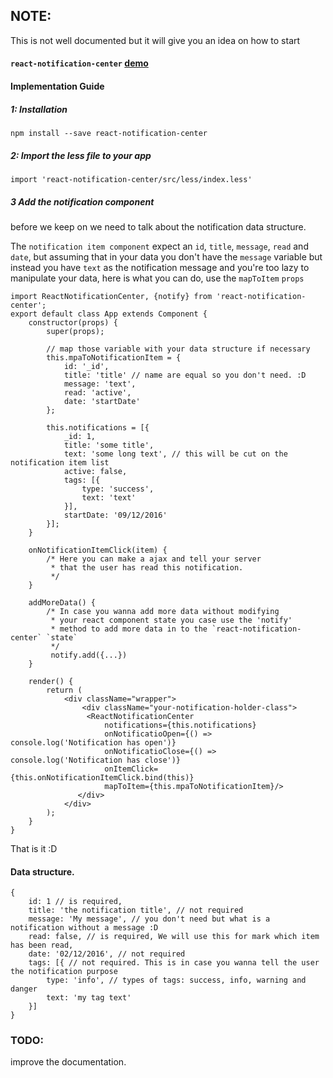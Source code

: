 ## NOTE:
This is not well documented but it will give you an idea on how to start
#### `react-notification-center` [demo](http://diegoddox.github.io/react-notification-center/)

#### Implementation Guide

##### 1: Installation
`npm install --save react-notification-center`

##### 2: Import the less file to your app
`import 'react-notification-center/src/less/index.less'`

##### 3 Add the notification component

before we keep on we need to talk about the notification data structure.

The `notification item component` expect an `id`, `title`, `message`, `read` and `date`, but assuming that in your data you don't have the `message` variable but instead you have `text` as the notification message and you're too lazy to manipulate your data, here is what you can do, use the `mapToItem` `props`

```
import ReactNotificationCenter, {notify} from 'react-notification-center';
export default class App extends Component {
    constructor(props) {
        super(props);
		
		// map those variable with your data structure if necessary
        this.mpaToNotificationItem = {
            id: '_id',
            title: 'title' // name are equal so you don't need. :D
            message: 'text',
            read: 'active',
            date: 'startDate'
        };

        this.notifications = [{
            _id: 1,
            title: 'some title',
            text: 'some long text', // this will be cut on the notification item list
            active: false,
            tags: [{
                type: 'success',
                text: 'text'
            }],
            startDate: '09/12/2016'
        }];
    }

	onNotificationItemClick(item) {
		/* Here you can make a ajax and tell your server
         * that the user has read this notification.
		 */
	}
    
    addMoreData() {
        /* In case you wanna add more data without modifying
         * your react component state you case use the 'notify'
         * method to add more data in to the `react-notification-center` `state`
		 */
         notify.add({...})
    }
    
    render() {
        return (
            <div className="wrapper">
                <div className="your-notification-holder-class">
	             <ReactNotificationCenter
	                 notifications={this.notifications}
	                 onNotificatioOpen={() => console.log('Notification has open')}
	                 onNotificatioClose={() => console.log('Notification has close')}
	                 onItemClick={this.onNotificationItemClick.bind(this)}
	                 mapToItem={this.mpaToNotificationItem}/>
               </div>
            </div>
        );
    }
}
```
That is it :D

#### Data structure.
```
{
    id: 1 // is required,
    title: 'the notification title', // not required
    message: 'My message', // you don't need but what is a notification without a message :D
    read: false, // is required, We will use this for mark which item has been read,
    date: '02/12/2016', // not required
    tags: [{ // not required. This is in case you wanna tell the user the notification purpose
        type: 'info', // types of tags: success, info, warning and danger
        text: 'my tag text'
    }]
}
```


### TODO:
improve the documentation.

